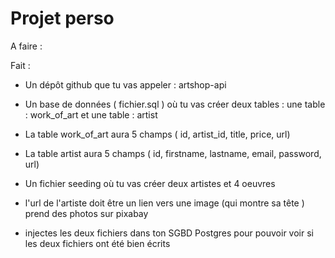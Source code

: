 # Projet perso

A faire :

Fait :

- Un dépôt github que tu vas appeler : artshop-api

- Un base de données  ( fichier.sql ) où tu vas créer deux tables : une table : work_of_art et une table : artist

- La table work_of_art aura 5 champs ( id, artist_id, title, price, url)

- La table artist aura 5 champs ( id, firstname, lastname, email, password, url)

- Un fichier seeding où tu vas créer deux artistes et 4 oeuvres

- l'url de l'artiste doit être un lien vers une image (qui montre sa tête ) prend des photos sur pixabay

- injectes les deux fichiers dans ton SGBD Postgres pour pouvoir voir si les deux fichiers ont été bien écrits
